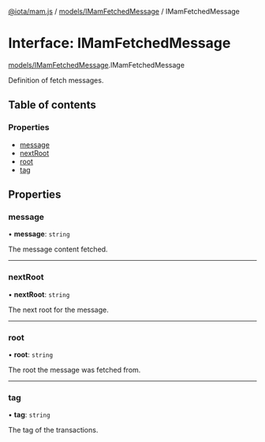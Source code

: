 [@iota/mam.js](../README.md) / [models/IMamFetchedMessage](../modules/models_IMamFetchedMessage.md) / IMamFetchedMessage

# Interface: IMamFetchedMessage

[models/IMamFetchedMessage](../modules/models_IMamFetchedMessage.md).IMamFetchedMessage

Definition of fetch messages.

## Table of contents

### Properties

- [message](models_IMamFetchedMessage.IMamFetchedMessage.md#message)
- [nextRoot](models_IMamFetchedMessage.IMamFetchedMessage.md#nextroot)
- [root](models_IMamFetchedMessage.IMamFetchedMessage.md#root)
- [tag](models_IMamFetchedMessage.IMamFetchedMessage.md#tag)

## Properties

### message

• **message**: `string`

The message content fetched.

___

### nextRoot

• **nextRoot**: `string`

The next root for the message.

___

### root

• **root**: `string`

The root the message was fetched from.

___

### tag

• **tag**: `string`

The tag of the transactions.
